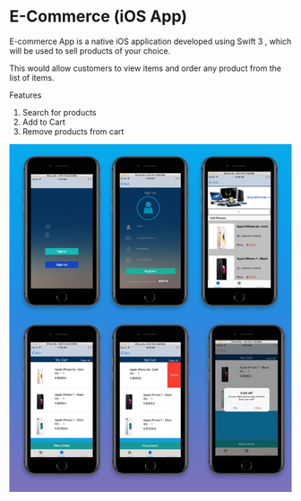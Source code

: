 # E-Commerce (iOS App)
E-commerce App is a native iOS application developed using Swift 3 , which will be used to sell products of your choice.

This would allow customers to view items and order any product from the list of items.

Features
1. Search for products
2. Add to Cart
3. Remove products from cart

![alt text](https://github.com/shaluscaria/EcommerceApp/blob/master/images/screenshot.jpg)



